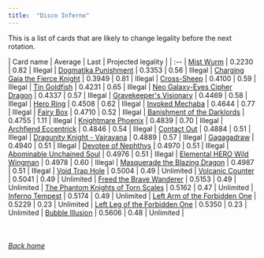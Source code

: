 ```yaml
---
title:  "Disco Inferno"
---
```


This is a list of cards that are likely to change legality before the next rotation.

| Card name | Average | Last | Projected legality |
| :-- |
[Mist Wurm](https://db.ygoprodeck.com/card/?search=Mist%20Wurm) | 0.2230 | 0.82 | Illegal |
[Dogmatika Punishment](https://db.ygoprodeck.com/card/?search=Dogmatika%20Punishment) | 0.3353 | 0.56 | Illegal |
[Charging Gaia the Fierce Knight](https://db.ygoprodeck.com/card/?search=Charging%20Gaia%20the%20Fierce%20Knight) | 0.3949 | 0.81 | Illegal |
[Cross-Sheep](https://db.ygoprodeck.com/card/?search=Cross-Sheep) | 0.4100 | 0.59 | Illegal |
[Tin Goldfish](https://db.ygoprodeck.com/card/?search=Tin%20Goldfish) | 0.4231 | 0.65 | Illegal |
[Neo Galaxy-Eyes Cipher Dragon](https://db.ygoprodeck.com/card/?search=Neo%20Galaxy-Eyes%20Cipher%20Dragon) | 0.4337 | 0.57 | Illegal |
[Gravekeeper's Visionary](https://db.ygoprodeck.com/card/?search=Gravekeeper's%20Visionary) | 0.4469 | 0.58 | Illegal |
[Hero Ring](https://db.ygoprodeck.com/card/?search=Hero%20Ring) | 0.4508 | 0.62 | Illegal |
[Invoked Mechaba](https://db.ygoprodeck.com/card/?search=Invoked%20Mechaba) | 0.4644 | 0.77 | Illegal |
[Fairy Box](https://db.ygoprodeck.com/card/?search=Fairy%20Box) | 0.4710 | 0.52 | Illegal |
[Banishment of the Darklords](https://db.ygoprodeck.com/card/?search=Banishment%20of%20the%20Darklords) | 0.4755 | 1.11 | Illegal |
[Knightmare Phoenix](https://db.ygoprodeck.com/card/?search=Knightmare%20Phoenix) | 0.4839 | 0.70 | Illegal |
[Archfiend Eccentrick](https://db.ygoprodeck.com/card/?search=Archfiend%20Eccentrick) | 0.4846 | 0.54 | Illegal |
[Contact Out](https://db.ygoprodeck.com/card/?search=Contact%20Out) | 0.4884 | 0.51 | Illegal |
[Dragunity Knight - Vajrayana](https://db.ygoprodeck.com/card/?search=Dragunity%20Knight%20-%20Vajrayana) | 0.4889 | 0.57 | Illegal |
[Gagagadraw](https://db.ygoprodeck.com/card/?search=Gagagadraw) | 0.4940 | 0.51 | Illegal |
[Devotee of Nephthys](https://db.ygoprodeck.com/card/?search=Devotee%20of%20Nephthys) | 0.4970 | 0.51 | Illegal |
[Abominable Unchained Soul](https://db.ygoprodeck.com/card/?search=Abominable%20Unchained%20Soul) | 0.4976 | 0.51 | Illegal |
[Elemental HERO Wild Wingman](https://db.ygoprodeck.com/card/?search=Elemental%20HERO%20Wild%20Wingman) | 0.4978 | 0.60 | Illegal |
[Masquerade the Blazing Dragon](https://db.ygoprodeck.com/card/?search=Masquerade%20the%20Blazing%20Dragon) | 0.4987 | 0.51 | Illegal |
[Void Trap Hole](https://db.ygoprodeck.com/card/?search=Void%20Trap%20Hole) | 0.5004 | 0.49 | Unlimited |
[Volcanic Counter](https://db.ygoprodeck.com/card/?search=Volcanic%20Counter) | 0.5041 | 0.49 | Unlimited |
[Freed the Brave Wanderer](https://db.ygoprodeck.com/card/?search=Freed%20the%20Brave%20Wanderer) | 0.5153 | 0.49 | Unlimited |
[The Phantom Knights of Torn Scales](https://db.ygoprodeck.com/card/?search=The%20Phantom%20Knights%20of%20Torn%20Scales) | 0.5162 | 0.47 | Unlimited |
[Inferno Tempest](https://db.ygoprodeck.com/card/?search=Inferno%20Tempest) | 0.5174 | 0.49 | Unlimited |
[Left Arm of the Forbidden One](https://db.ygoprodeck.com/card/?search=Left%20Arm%20of%20the%20Forbidden%20One) | 0.5229 | 0.23 | Unlimited |
[Left Leg of the Forbidden One](https://db.ygoprodeck.com/card/?search=Left%20Leg%20of%20the%20Forbidden%20One) | 0.5350 | 0.23 | Unlimited |
[Bubble Illusion](https://db.ygoprodeck.com/card/?search=Bubble%20Illusion) | 0.5606 | 0.48 | Unlimited |

<br>

###### [Back home](index)